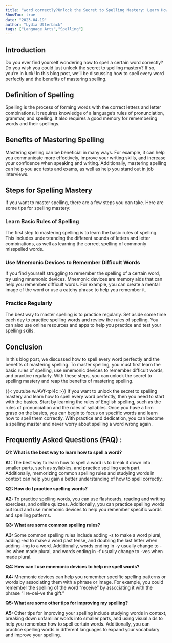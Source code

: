 ```yaml
---
title: "word correctly?Unlock the Secret to Spelling Mastery: Learn How to Spell Every Word Perfectly!"
ShowToc: true 
date: "2023-04-19"
author: "Lydia Utterback" 
tags: ["Language Arts","Spelling"]
---
```

## Introduction

Do you ever find yourself wondering how to spell a certain word correctly? Do you wish you could just unlock the secret to spelling mastery? If so, you’re in luck! In this blog post, we’ll be discussing how to spell every word perfectly and the benefits of mastering spelling.

## Definition of Spelling

Spelling is the process of forming words with the correct letters and letter combinations. It requires knowledge of a language’s rules of pronunciation, grammar, and spelling. It also requires a good memory for remembering words and their spellings.

## Benefits of Mastering Spelling

Mastering spelling can be beneficial in many ways. For example, it can help you communicate more effectively, improve your writing skills, and increase your confidence when speaking and writing. Additionally, mastering spelling can help you ace tests and exams, as well as help you stand out in job interviews.

## Steps for Spelling Mastery

If you want to master spelling, there are a few steps you can take. Here are some tips for spelling mastery:

### Learn Basic Rules of Spelling

The first step to mastering spelling is to learn the basic rules of spelling. This includes understanding the different sounds of letters and letter combinations, as well as learning the correct spelling of commonly misspelled words.

### Use Mnemonic Devices to Remember Difficult Words

If you find yourself struggling to remember the spelling of a certain word, try using mnemonic devices. Mnemonic devices are memory aids that can help you remember difficult words. For example, you can create a mental image of the word or use a catchy phrase to help you remember it.

### Practice Regularly

The best way to master spelling is to practice regularly. Set aside some time each day to practice spelling words and review the rules of spelling. You can also use online resources and apps to help you practice and test your spelling skills.

## Conclusion

In this blog post, we discussed how to spell every word perfectly and the benefits of mastering spelling. To master spelling, you must first learn the basic rules of spelling, use mnemonic devices to remember difficult words, and practice regularly. With these steps, you can unlock the secret to spelling mastery and reap the benefits of mastering spelling.

{{< youtube wJAVf-tpI4c >}} 
If you want to unlock the secret to spelling mastery and learn how to spell every word perfectly, then you need to start with the basics. Start by learning the rules of English spelling, such as the rules of pronunciation and the rules of syllables. Once you have a firm grasp on the basics, you can begin to focus on specific words and learn how to spell them correctly. With practice and dedication, you can become a spelling master and never worry about spelling a word wrong again.

## Frequently Asked Questions (FAQ) :
**Q1: What is the best way to learn how to spell a word?**

**A1:** The best way to learn how to spell a word is to break it down into smaller parts, such as syllables, and practice spelling each part. Additionally, memorizing common spelling rules and studying words in context can help you gain a better understanding of how to spell correctly. 

**Q2: How do I practice spelling words?**

**A2:** To practice spelling words, you can use flashcards, reading and writing exercises, and online quizzes. Additionally, you can practice spelling words out loud and use mnemonic devices to help you remember specific words and spelling patterns. 

**Q3: What are some common spelling rules?**

**A3:** Some common spelling rules include adding -s to make a word plural, adding -ed to make a word past tense, and doubling the last letter when adding -ing to a word. Additionally, words ending in -y usually change to -ies when made plural, and words ending in -f usually change to -ves when made plural. 

**Q4: How can I use mnemonic devices to help me spell words?**

**A4:** Mnemonic devices can help you remember specific spelling patterns or words by associating them with a phrase or image. For example, you could remember the spelling of the word “receive” by associating it with the phrase “I re-cei-ve the gift.” 

**Q5: What are some other tips for improving my spelling?**

**A5:** Other tips for improving your spelling include studying words in context, breaking down unfamiliar words into smaller parts, and using visual aids to help you remember how to spell certain words. Additionally, you can practice spelling words in different languages to expand your vocabulary and improve your spelling.





